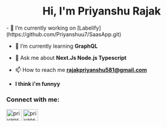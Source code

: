 <h1 align="center">Hi, I'm Priyanshu Rajak</h1>
- 🔭 I’m currently working on [Labelify](https://github.com/Priyanshuu7/SaasApp.git)

- 🌱 I’m currently learning **GraphQL**

- 💬 Ask me about **Next.Js Node.js Typescript**

- 📫 How to reach me **rajakpriyanshu581@gmail.com**

- **I think i'm funnyy**

<h3 align="left">Connect with me:</h3>
<p align="left">
<a href="https://twitter.com/priyanshu_x7" target="blank"><img align="center" src="https://raw.githubusercontent.com/rahuldkjain/github-profile-readme-generator/master/src/images/icons/Social/twitter.svg" alt="priyanshu_x7" height="30" width="40" /></a>
<a href="https://linkedin.com/in/priyanshu rajak" target="blank"><img align="center" src="https://raw.githubusercontent.com/rahuldkjain/github-profile-readme-generator/master/src/images/icons/Social/linked-in-alt.svg" alt="priyanshu rajak" height="30" width="40" /></a>
</p>



